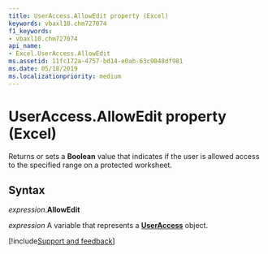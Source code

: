 ```yaml
---
title: UserAccess.AllowEdit property (Excel)
keywords: vbaxl10.chm727074
f1_keywords:
- vbaxl10.chm727074
api_name:
- Excel.UserAccess.AllowEdit
ms.assetid: 11fc172a-4757-bd14-e0ab-63c9048df981
ms.date: 05/18/2019
ms.localizationpriority: medium
---
```



# UserAccess.AllowEdit property (Excel)

Returns or sets a **Boolean** value that indicates if the user is allowed access to the specified range on a protected worksheet.


## Syntax

_expression_.**AllowEdit**

_expression_ A variable that represents a **[UserAccess](Excel.UserAccess.md)** object.




[!include[Support and feedback](~/includes/feedback-boilerplate.md)]